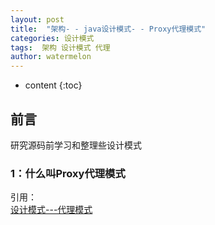 ```yaml
---
layout: post
title:  "架构- - java设计模式- - Proxy代理模式"
categories: 设计模式
tags:  架构 设计模式 代理
author: watermelon
---
```

* content
{:toc}

## 前言
研究源码前学习和整理些设计模式





### 1：什么叫Proxy代理模式



引用：  
[设计模式---代理模式](https://www.cnblogs.com/daniels/p/8242592.html)  
